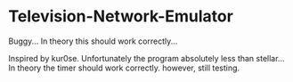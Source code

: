 # Television-Network-Emulator
Buggy... In theory this should work correctly...

Inspired by kur0se. Unfortunately the program absolutely less than stellar... In theory the timer should work correctly. however, still testing. 
